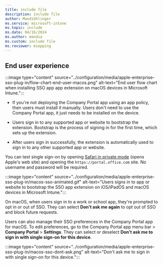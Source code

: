 ```yaml
---
title: include file
description: include file
author: MandiOhlinger
ms.service: microsoft-intune
ms.topic: include
ms.date: 04/16/2024
ms.author: mandia
ms.custom: include file
ms.reviewer: miepping
---
```


<!-- This include file is used in the Apple Enterprise SSO deployment guide docs. -->

## End user experience

:::image type="content" source="../configuration/media/apple-enterprise-sso-plug-in/flow-chart-end-user-macos.png" alt-text="End user flow chart when installing SSO app app extension on macOS devices in Microsoft Intune.":::

- If you're not deploying the Company Portal app using an app policy, then users must install it manually. Users don't need to use the Company Portal app, it just needs to be installed on the device.

- Users sign in to any supported app or website to bootstrap the extension. Bootstrap is the process of signing in for the first time, which sets up the extension.  

- After users sign in successfully, the extension is automatically used to sign in to any other supported app or website.

You can test single sign-on by opening [Safari in private mode](https://support.apple.com/guide/safari/browse-privately-ibrw1069/mac)  (opens Apple's web site) and opening the `https://portal.office.com` site. No username and password will be required.

:::image type="content" source="../configuration/media/apple-enterprise-sso-plug-in/macos-sso-animated.gif" alt-text="Users signs in to app or website to bootstrap the SSO app extension on iOS/iPadOS and macOS devices in Microsoft Intune.":::

On macOS, when users sign in to a work or school app, they're prompted to opt in or out of SSO. They can select **Don't ask me again** to opt out of SSO and block future requests.

Users can also manage their SSO preferences in the Company Portal app for macOS. To edit preferences, go to the Company Portal app menu bar > **Company Portal** > **Settings**. They can select or deselect **Don't ask me to sign in with single sign-on for this device**.

:::image type="content" source="../configuration/media/apple-enterprise-sso-plug-in/macos-sso-dont-ask.png" alt-text="Don't ask me to sign in with single sign-on for this device.":::
